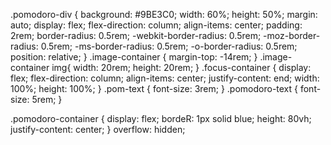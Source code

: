 .pomodoro-div {
    background: #9BE3C0;
    width: 60%;
    height: 50%;
    margin: auto;
    display: flex;
    flex-direction: column;
    align-items: center;
    padding: 2rem;
    border-radius: 0.5rem;
    -webkit-border-radius: 0.5rem;
    -moz-border-radius: 0.5rem;
    -ms-border-radius: 0.5rem;
    -o-border-radius: 0.5rem;
    position: relative;
}
.image-container {
    margin-top: -14rem;
}
.image-container img{
    width: 20rem;
    height: 20rem;
}
.focus-container {
    display: flex;
    flex-direction: column;
    align-items: center;
    justify-content: end;
    width: 100%;
    height: 100%;
}
.pom-text {
    font-size: 3rem;
}
.pomodoro-text {
    font-size: 5rem;
}

.pomodoro-container {
    display: flex;
    bordeR: 1px solid blue;
    height: 80vh;
    justify-content: center;
}
overflow: hidden;
